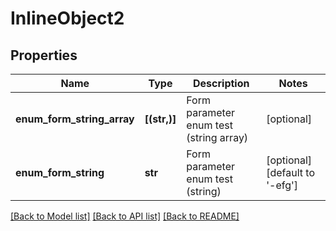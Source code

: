 # InlineObject2

## Properties
Name | Type | Description | Notes
------------ | ------------- | ------------- | -------------
**enum_form_string_array** | **[(str,)]** | Form parameter enum test (string array) | [optional] 
**enum_form_string** | **str** | Form parameter enum test (string) | [optional] [default to '-efg']

[[Back to Model list]](../README.md#documentation-for-models) [[Back to API list]](../README.md#documentation-for-api-endpoints) [[Back to README]](../README.md)


